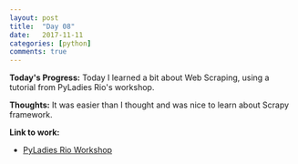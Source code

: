 ```yaml
---
layout: post
title:  "Day 08"
date:   2017-11-11
categories: [python]
comments: true
---
```

**Today's Progress:** Today I learned a bit about Web Scraping, using a tutorial from PyLadies Rio's workshop.

**Thoughts:** It was easier than I thought and was nice to learn about Scrapy framework.

**Link to work:**
* [PyLadies Rio Workshop](https://github.com/PyLadiesRio/webscraping)
